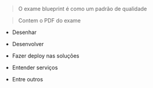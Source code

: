 > O exame blueprint é como um padrão de qualidade

> Contem o PDF do exame

- Desenhar
- Desenvolver
- Fazer deploy nas soluções

- Entender serviços
- Entre outros